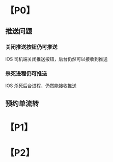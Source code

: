 # 【P0】
## 推送问题
### 关闭推送按钮仍可推送
IOS 司机端关闭推送按钮，后台仍然可以接收到推送
### 杀死进程仍可推送
IOS 杀死后台进程，仍然能接收推送
## 预约单流转

# 【P1】

# 【P2】
